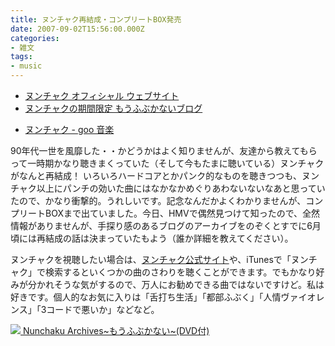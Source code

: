 ```yaml
---
title: ヌンチャク再結成・コンプリートBOX発売
date: 2007-09-02T15:56:00.000Z
categories:
- 雑文
tags:
- music
---
```

*   [ヌンチャク オフィシャル ウェブサイト](http://www.kchc.info/)
*   [ヌンチャクの期間限定 もうふぶかないブログ](http://www.newaudiogram.com/blog/nunchaku/)

<!-- more -->
*   [ヌンチャク \- goo 音楽](http://music.goo.ne.jp/artist/ARTLISD1000728/index.html)

90年代一世を風靡した・・かどうかはよく知りませんが、友達から教えてもらって一時期かなり聴きまくっていた（そして今もたまに聴いている）ヌンチャクがなんと再結成！ いろいろハードコアとかパンク的なものを聴きつつも、ヌンチャク以上にパンチの効いた曲にはなかなかめぐりあわないないなあと思っていたので、かなり衝撃的。うれしいです。記念なんだかよくわかりませんが、コンプリートBOXまで出ていました。今日、HMVで偶然見つけて知ったので、全然情報がありませんが、手探り感のあるブログのアーカイブをのぞくとすでに6月頃には再結成の話は決まっていたもよう（誰か詳細を教えてください）。

ヌンチャクを視聴したい場合は、[ヌンチャク公式サイト](http://www.kchc.info/)や、iTunesで「ヌンチャク」で検索するといくつかの曲のさわりを聴くことができます。でもかなり好みが分かれそうな気がするので、万人にお勧めできる曲ではないですけど。私は好きです。個人的なお気に入りは「舌打ち生活」「都部ふぶく」「人情ヴァイオレンス」「3コードで悪いか」などなど。

 [![](http://g-ec2.images-amazon.com/images/I/41jAczRyssL._SL120_.jpg) Nunchaku Archives~もうふぶかない~(DVD付)](http://www.amazon.co.jp/gp/product/B000RY41GI?ie=UTF8&tag=yutakayamaguc-22&linkCode=as2&camp=247&creative=1211&creativeASIN=B000RY41GI)
